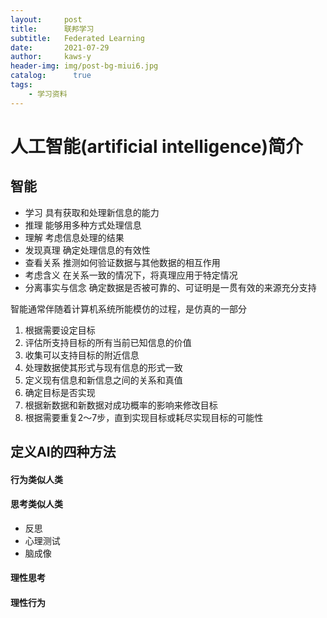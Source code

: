 ```yaml
---
layout:     post
title:      联邦学习
subtitle:   Federated Learning
date:       2021-07-29
author:     kaws-y
header-img: img/post-bg-miui6.jpg
catalog: 	  true
tags:
    - 学习资料
---
```


# 人工智能(artificial intelligence)简介
## 智能
- 学习 具有获取和处理新信息的能力
- 推理 能够用多种方式处理信息
- 理解 考虑信息处理的结果
- 发现真理 确定处理信息的有效性
- 查看关系 推测如何验证数据与其他数据的相互作用
- 考虑含义 在关系一致的情况下，将真理应用于特定情况
- 分离事实与信念 确定数据是否被可靠的、可证明是一贯有效的来源充分支持

智能通常伴随着计算机系统所能模仿的过程，是仿真的一部分
<ol>
    <li>根据需要设定目标</li>
    <li>评估所支持目标的所有当前已知信息的价值</li>
    <li>收集可以支持目标的附近信息</li>
    <li>处理数据使其形式与现有信息的形式一致</li>
    <li>定义现有信息和新信息之间的关系和真值</li>
    <li>确定目标是否实现</li>
    <li>根据新数据和新数据对成功概率的影响来修改目标</li>
    <li>根据需要重复2～7步，直到实现目标或耗尽实现目标的可能性</li>
</ol>
    
## 定义AI的四种方法
#### 行为类似人类

#### 思考类似人类 
- 反思
- 心理测试
- 脑成像

#### 理性思考

#### 理性行为
